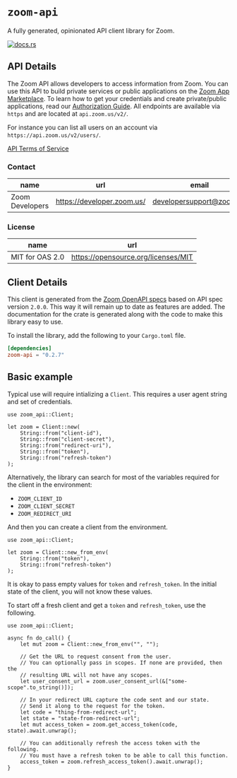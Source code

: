 # `zoom-api`

A fully generated, opinionated API client library for Zoom.

[![docs.rs](https://docs.rs/zoom-api/badge.svg)](https://docs.rs/zoom-api)

## API Details

The Zoom API allows developers to access information from Zoom. You can use this API to build private services or public applications on the [Zoom App Marketplace](http://marketplace.zoom.us). To learn how to get your credentials and create private/public applications, read our [Authorization Guide](https://marketplace.zoom.us/docs/guides/authorization/credentials).
All endpoints are available via `https` and are located at `api.zoom.us/v2/`.

For instance you can list all users on an account via `https://api.zoom.us/v2/users/`.

[API Terms of Service](https://zoom.us/docs/en-us/zoom_api_license_and_tou.html)

### Contact


| name | url | email |
|----|----|----|
| Zoom Developers | <https://developer.zoom.us/> | developersupport@zoom.us |

### License


| name | url |
|----|----|
| MIT for OAS 2.0 | <https://opensource.org/licenses/MIT> |


## Client Details

This client is generated from the [Zoom OpenAPI
specs](https://marketplace.zoom.us/docs/api-reference/zoom-api/Zoom%20API.oas2.json) based on API spec version `2.0.0`. This way it will remain
up to date as features are added. The documentation for the crate is generated
along with the code to make this library easy to use.


To install the library, add the following to your `Cargo.toml` file.

```toml
[dependencies]
zoom-api = "0.2.7"
```

## Basic example

Typical use will require intializing a `Client`. This requires
a user agent string and set of credentials.

```
use zoom_api::Client;

let zoom = Client::new(
    String::from("client-id"),
    String::from("client-secret"),
    String::from("redirect-uri"),
    String::from("token"),
    String::from("refresh-token")
);
```

Alternatively, the library can search for most of the variables required for
the client in the environment:

- `ZOOM_CLIENT_ID`
- `ZOOM_CLIENT_SECRET`
- `ZOOM_REDIRECT_URI`

And then you can create a client from the environment.

```
use zoom_api::Client;

let zoom = Client::new_from_env(
    String::from("token"),
    String::from("refresh-token")
);
```

It is okay to pass empty values for `token` and `refresh_token`. In
the initial state of the client, you will not know these values.

To start off a fresh client and get a `token` and `refresh_token`, use the following.

```
use zoom_api::Client;

async fn do_call() {
    let mut zoom = Client::new_from_env("", "");

    // Get the URL to request consent from the user.
    // You can optionally pass in scopes. If none are provided, then the
    // resulting URL will not have any scopes.
    let user_consent_url = zoom.user_consent_url(&["some-scope".to_string()]);

    // In your redirect URL capture the code sent and our state.
    // Send it along to the request for the token.
    let code = "thing-from-redirect-url";
    let state = "state-from-redirect-url";
    let mut access_token = zoom.get_access_token(code, state).await.unwrap();

    // You can additionally refresh the access token with the following.
    // You must have a refresh token to be able to call this function.
    access_token = zoom.refresh_access_token().await.unwrap();
}
```
